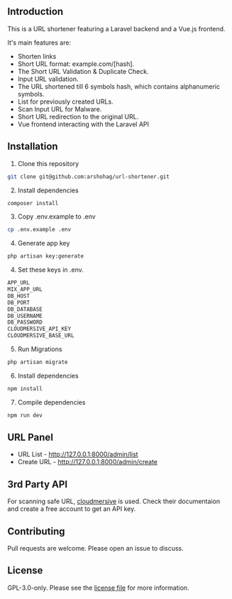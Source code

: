 ## Introduction

This is a URL shortener featuring a Laravel backend and a Vue.js frontend.

It's main features are:

- Shorten links
- Short URL format: example.com/[hash].
- The Short URL Validation & Duplicate Check.
- Input URL validation.
- The URL shortened till 6 symbols hash, which contains alphanumeric symbols.
- List for previously created URLs.
- Scan Input URL for Malware.
- Short URL redirection to the original URL.
- Vue frontend interacting with the Laravel API

## Installation

1. Clone this repository

```bash
git clone git@github.com:arshohag/url-shortener.git
```

2. Install dependencies

```bash
composer install
```

3. Copy .env.example to .env

```bash
cp .env.example .env
```

4. Generate app key

```bash
php artisan key:generate
```

4. Set these keys in .env.

```bash
APP_URL
MIX_APP_URL
DB_HOST
DB_PORT
DB_DATABASE
DB_USERNAME
DB_PASSWORD
CLOUDMERSIVE_API_KEY
CLOUDMERSIVE_BASE_URL
```

5. Run Migrations

```bash
php artisan migrate
```

6. Install dependencies

```bash
npm install
```

7. Compile dependencies

```bash
npm run dev
```

## URL Panel

- URL List - http://127.0.0.1:8000/admin/list
- Create URL - http://127.0.0.1:8000/admin/create

## 3rd Party API

For scanning safe URL, [cloudmersive](https://account.cloudmersive.com/documentation?selected=%2fvirus%2fscan%2fwebsite&api=linkVirus&language=linkCurl) is used. Check their documentaion and create a free account to get an API key.

## Contributing

Pull requests are welcome. Please open an issue to discuss.

## License

GPL-3.0-only. Please see the [license file](LICENSE.md) for more information.
